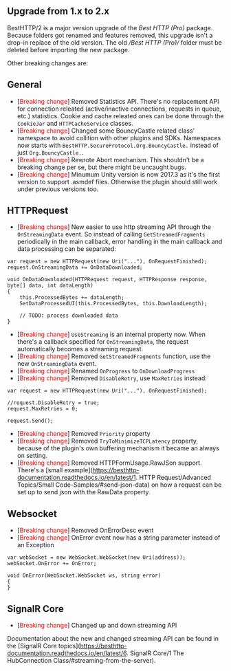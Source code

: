 ## Upgrade from 1.x to 2.x

BestHTTP/2 is a major version upgrade of the *Best HTTP (Pro)* package. Because folders got renamed and features removed, this upgrade isn't a drop-in replace of the old version. The old */Best HTTP (Pro)/* folder must be deleted before importing the new package.

Other breaking changes are:

## General

- [<span style="color:red">Breaking change</span>] Removed Statistics API. There's no replacement API for connection releated (active/inactive connections, requests in queue, etc.) statistics. Cookie and cache releated ones can be done through the `CookieJar` and `HTTPCacheService` classes.
- [<span style="color:red">Breaking change</span>] Changed some BouncyCastle related class' namespace to avoid collition with other plugins and SDKs. Namespaces now starts with `BestHTTP.SecureProtocol.Org.BouncyCastle.` instead of just `Org.BouncyCastle.`.
- [<span style="color:red">Breaking change</span>] Rewrote Abort mechanism. This shouldn't be a breaking change per se, but there might be uncaught bugs.
- [<span style="color:red">Breaking change</span>] Minumum Unity version is now 2017.3 as it's the first version to support .asmdef files. Otherwise the plugin should still work under previous versions too.

## HTTPRequest

- [<span style="color:red">Breaking change</span>] New easier to use http streaming API through the `OnStreamingData` event. So instead of calling `GetStreamedFragments` periodically in the main callback, error handling in the main callback and data processing can be separated:

```language-csharp
var request = new HTTPRequest(new Uri("..."), OnRequestFinished);
request.OnStreamingData += OnDataDownloaded;

void OnDataDownloaded(HTTPRequest request, HTTPResponse response, byte[] data, int dataLength)
{
    this.ProcessedBytes += dataLength;
    SetDataProcessedUI(this.ProcessedBytes, this.DownloadLength);

    // TODO: process downloaded data
}
```

- [<span style="color:red">Breaking change</span>] `UseStreaming` is an internal property now. When there's a callback specified for `OnStreamingData`, the request automatically becomes a streaming request.
- [<span style="color:red">Breaking change</span>] Removed `GetStreamedFragments` function, use the new `OnStreamingData` event.
- [<span style="color:red">Breaking change</span>] Renamed `OnProgress` to `OnDownloadProgress`
- [<span style="color:red">Breaking change</span>] Removed `DisableRetry`, use `MaxRetries` instead:
```language-csharp
var request = new HTTPRequest(new Uri("..."), OnRequestFinished);

//request.DisableRetry = true;
request.MaxRetries = 0;

request.Send();
```
- [<span style="color:red">Breaking change</span>] Removed `Priority` property
- [<span style="color:red">Breaking change</span>] Removed `TryToMinimizeTCPLatency` property, because of the plugin's own buffering mechanism it became an always on setting.
- [<span style="color:red">Breaking change</span>] Removed HTTPFormUsage.RawJSon support. There's a [small example](https://besthttp-documentation.readthedocs.io/en/latest/1. HTTP Request/Advanced Topics/Small Code-Samples/#send-json-data) on how a request can be set up to send json with the RawData property.

## Websocket

- [<span style="color:red">Breaking change</span>] Removed OnErrorDesc event
- [<span style="color:red">Breaking change</span>] OnError event now has a string parameter instead of an Exception

```language-csharp
var webSocket = new WebSocket.WebSocket(new Uri(address));
webSocket.OnError += OnError;

void OnError(WebSocket.WebSocket ws, string error)
{
}
```

## SignalR Core

- [<span style="color:red">Breaking change</span>] Changed up and down streaming API

Documentation about the new and changed streaming API can be found in the [SignalR Core topics](https://besthttp-documentation.readthedocs.io/en/latest/6. SignalR Core/1 The HubConnection Class/#streaming-from-the-server). 